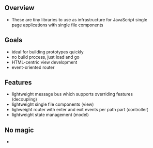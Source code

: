 
## Overview
- These are tiny libraries to use as infrastructure for JavaScript single page applications with single file components

## Goals
- ideal for building prototypes quickly
- no build process, just load and go
- HTML-centric view development
- event-oriented router

## Features
- lightweight message bus which supports overriding features (decoupling)
- lightweight single file components (view)
- lighweight router with enter and exit events per path part (controller)
- lightweight state management (model)

## No magic
- 
